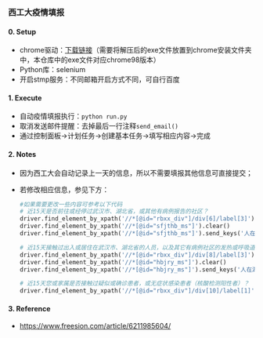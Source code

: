 ### 西工大疫情填报

#### 0. Setup

- chrome驱动：[下载链接](https://liushilive.github.io/github_selenium_drivers/md/Chrome.html)（需要将解压后的exe文件放置到chrome安装文件夹中，本仓库中的exe文件对应chrome98版本）
- Python库：selenium
- 开启stmp服务：不同邮箱开启方式不同，可自行百度

#### 1. Execute

- 自动疫情填报执行：`python run.py`
- 取消发送邮件提醒：去掉最后一行注释`send_email()`
- 通过控制面板→计划任务→创建基本任务→填写相应内容→完成

#### 2. Notes

- 因为西工大会自动记录上一天的信息，所以不需要填报其他信息可直接提交；

- 若修改相应信息，参见下方：

  ```python
  #如果需要更改一些内容可参考以下代码
  # 近15天是否前往或经停过武汉市、湖北省，或其他有病例报告的社区？
  driver.find_element_by_xpath('//*[@id="rbxx_div"]/div[6]/label[3]').click()
  driver.find_element_by_xpath('//*[@id="sfjthb_ms"]').clear()
  driver.find_element_by_xpath('//*[@id="sfjthb_ms"]').send_keys('人在湖北')
  
  # 近15天接触过出入或居住在武汉市、湖北省的人员，以及其它有病例社区的发热或呼吸道症状患者？
  driver.find_element_by_xpath('//*[@id="rbxx_div"]/div[8]/label[3]').click()
  driver.find_element_by_xpath('//*[@id="hbjry_ms"]').clear()
  driver.find_element_by_xpath('//*[@id="hbjry_ms"]').send_keys('人在湖北')
  
  # 近15天您或家属是否接触过疑似或确诊患者，或无症状感染患者（核酸检测阳性者）？
  driver.find_element_by_xpath('//*[@id="rbxx_div"]/div[10]/label[1]').click()
  ```

#### 3. Reference

- https://www.freesion.com/article/6211985604/